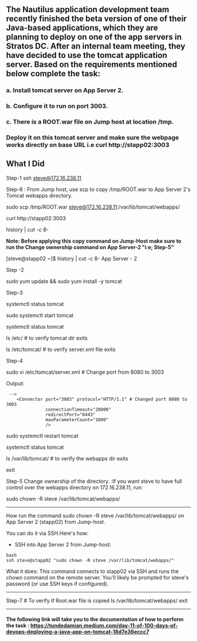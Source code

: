 ## The Nautilus application development team recently finished the beta version of one of their Java-based applications, which they are planning to deploy on one of the app servers in Stratos DC. After an internal team meeting, they have decided to use the tomcat application server. Based on the requirements mentioned below complete the task:

### a. Install tomcat server on App Server 2.

### b. Configure it to run on port 3003.

### c. There is a ROOT.war file on Jump host at location /tmp.

### Deploy it on this tomcat server and make sure the webpage works directly on base URL i.e curl http://stapp02:3003


**What I Did**
--------------------------------------------
Step-1
ssh steve@172.16.238.11

Step-6 : From Jump host, use scp to copy /tmp/ROOT.war to App Server 2's Tomcat webapps directory.

sudo scp /tmp/ROOT.war steve@172.16.238.11:/var/lib/tomcat/webapps/

curl http://stapp02:3003

history | cut -c 8-

**Note: Before applying this copy command on Jump-Host make sure to run the Change ownership command on App Server-2 "i:e; Step-5"**

[steve@stapp02 ~]$ history | cut -c 8-  App Server - 2

Step -2

sudo yum update && sudo yum install -y tomcat

Step-3

systemctl status tomcat

sudo systemctl start tomcat

systemctl status tomcat

ls /etc/ # to verify tomcat dir exits

ls /etc/tomcat/ # to verify server.xml file exits

Step-4

sudo vi /etc/tomcat/server.xml # Change port from 8080 to 3003

Output:

```
 -->
    <Connector port="3003" protocol="HTTP/1.1" # Changed port 8080 to 3003
               connectionTimeout="20000"
               redirectPort="8443"
               maxParameterCount="1000"
               />
```

sudo systemctl restart tomcat

systemctl status tomcat

ls /var/lib/tomcat/ # to verify the webapps dir exits

exit

Step-5 Change ownership of the directory. :If you want steve to have full control over the webapps directory on 172.16.238.11, run:

sudo chown -R steve /var/lib/tomcat/webapps/

-----------------------------------------------------
How run the command sudo chown -R steve /var/lib/tomcat/webapps/ on App Server 2 (stapp02) from Jump-host.

You can do it via SSH.Here's how:

- SSH into App Server 2 from Jump-host:

```
bash
ssh steve@stapp02 "sudo chown -R steve /var/lib/tomcat/webapps/"
```
What it does: This command connects to stapp02 via SSH and runs the chown command on the remote server. You'll likely be prompted for steve's password (or use SSH keys if configured).

---------------------------------------------------------

Step-7 # To verify if Root.war file is copied
 ls /var/lib/tomcat/webapps/ 
exit


----------------------------------------------------------

#### The following link will take you to the documentation of how to perform the task :  https://tundedamian.medium.com/day-11-of-100-days-of-devops-deploying-a-java-app-on-tomcat-18d7e36eccc7
